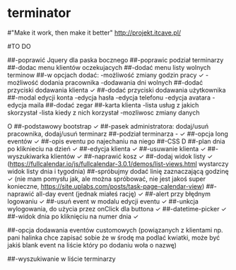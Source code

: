 # terminator
#"Make it work, then make it better"
http://projekt.itcave.pl/

#TO DO

##-poprawić Jquery dla paska bocznego 
##-poprawic podział terminarzy
##-dodac menu klientów oczekujacych 
##-dodać menu listy wolnych terminow 
##-w opcjach dodać:
-możliwość zmiany godzin pracy ✓
-możliwość dodania pracownika
-dodawania dni wolnych
##-dodać przyciski dodawania klienta ✓
##-dodać przyciski dodawania użytkownika
##-modal edycji konta
-edycja hasła
-edycja telefonu
-edycja avatara
-edycja maila
##-dodać zegar
##-karta klienta
-lista usług z jakich skorzystał 
-lista kiedy z nich korzystał
-mozliwosc zmiany danych

O
##-podstawowy bootstrap ✓
##-pasek administratora: dodaj/usuń pracownika, dodaj/usuń terminarz
##-podział terminarza - ✓
##-opcja long eventów ✓
##-opis eventu po najechaniu na niego
##-CSS
D
##-plan dnia po kliknieciu na dzień ✓
##-edycja klienta ✓
##-usuwanie klienta ✓
##-wyszukiwarka klientów ✓
##-naprawić kosz ✓
##-dodaj widok listy ✓
(https://fullcalendar.io/js/fullcalendar-3.0.1/demos/list-views.html wystarczy widok listy dnia i tygodnia)
##-spróbujmy dodać linię zaznaczającą godzinę ✓
(nie mam pomysłu jak, ale można spróbować, nie jest jakoś super konieczne, https://site.uplabs.com/posts/task-page-calendar-view)
##-naprawić all-day event (jednak miałeś rację) ✓
##-alert przy błędnym logowaniu ✓
##-usuń event w modalu edycji eventu ✓
##-unkcja wylogowania, do użycia przez onClick dla buttona ✓
##-datetime-picker ✓
##-widok dnia po kliknięciu na numer dnia ✓

##-opcja dodawania eventów customowych
(powiązanych z klientami np. pani halinka chce zapisać sobie że w środę ma podlać kwiatki,
może być jakiś blank event na liście który po dodaniu woła o nazwę)

##-wyszukiwanie w liście terminarzy
